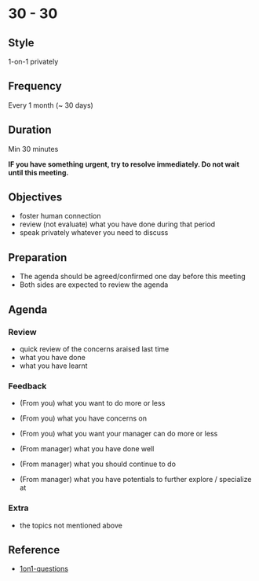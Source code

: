 # 30 - 30

## Style
1-on-1 privately

## Frequency
Every 1 month (~ 30 days)

## Duration
Min 30 minutes

**IF you have something urgent, try to resolve immediately. Do not wait until this meeting.**

## Objectives
- foster human connection
- review (not evaluate) what you have done during that period
- speak privately whatever you need to discuss

## Preparation
- The agenda should be agreed/confirmed one day before this meeting
- Both sides are expected to review the agenda

## Agenda

### Review
- quick review of the concerns araised last time
- what you have done 
- what you have learnt

### Feedback
- (From you) what you want to do more or less
- (From you) what you have concerns on
- (From you) what you want your manager can do more or less

- (From manager) what you have done well
- (From manager) what you should continue to do
- (From manager) what you have potentials to further explore / specialize at

### Extra
- the topics not mentioned above

## Reference

- [1on1-questions](https://github.com/VGraupera/1on1-questions "https://github.com/VGraupera/1on1-questions")
